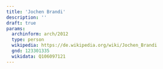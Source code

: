 ```yaml
---
title: 'Jochen Brandi'
description: ''
draft: true
params:
  archinform: arch/2012
  type: person
  wikipedia: https://de.wikipedia.org/wiki/Jochen_Brandi
  gnd: 123301335
  wikidata: Q106097121
---
```

